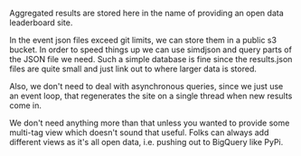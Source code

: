 Aggregated results are stored here in the name of providing an open data leaderboard site.

In the event json files exceed git limits, we can store them in a public s3
bucket. In order to speed things up we can use simdjson and query parts of 
the JSON file we need. Such a simple database is fine since the results.json
files are quite small and just link out to where larger data is stored.

Also, we don't need to deal with asynchronous queries, since we just use
an event loop, that regenerates the site on a single thread when new
results come in.

We don't need anything more than that unless you wanted to provide some
multi-tag view which doesn't sound that useful. Folks can always
add different views as it's all open data, i.e. pushing out to BigQuery
like PyPi.